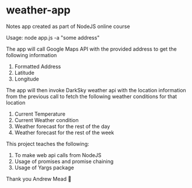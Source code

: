 # weather-app
Notes app created as part of NodeJS online course

Usage: node app.js -a "some address"

The app will call Google Maps API with the provided address to get the following information
1. Formatted Address
2. Latitude
3. Longitude

The app will then invoke DarkSky weather api with the location information from the previous call to fetch the following weather conditions for that location
1. Current Temperature
2. Current Weather condition
3. Weather forecast for the rest of the day
4. Weather forecast for the rest of the week

This project teaches the following:
1. To make web api calls from NodeJS
2. Usage of promises and promise chaining
3. Usage of Yargs package

Thank you Andrew Mead 🙏
